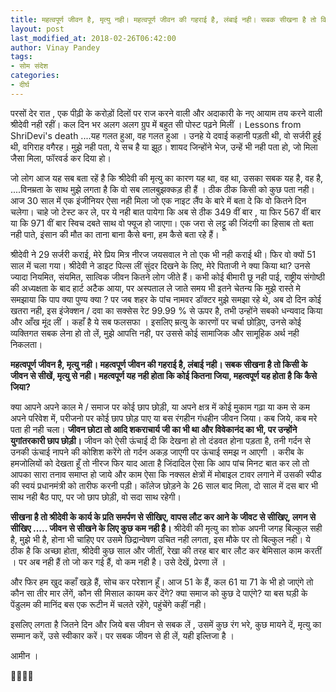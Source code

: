 ```yaml
---
title: महत्वपूर्ण जीवन है, मृत्यु नही। महत्वपूर्ण जीवन की गहराई है, लंबाई नही। सबक सीखना है तो किसी के जीवन से सीखें, मृत्यु से नही। महत्वपूर्ण यह नही होता कि कोई कितना जिया, महत्वपूर्ण यह होता है कि कैसे जिया?
layout: post
last_modified_at: 2018-02-26T06:42:00
author: Vinay Pandey
tags:
- सोम संदेश
categories:
- दीर्घ
---
```

परसों देर रात , एक पीढ़ी के करोड़ों दिलों पर राज करने वाली और अदाकारी के नए आयाम तय करने वाली श्रीदेवी नही रहीं। कल दिन भर अलग अलग ग्रुप में बहुत सी पोस्ट पढ़ने मिलीं । Lessons from ShriDevi's death ....यह गलत हुआ, वह गलत हुआ । उनहे ये दवाई कहानी पड़ती थी, वो सर्जरी हुई थी, वगिराह वगैरह।   मुझे नही पता, ये सच है या झूठ। शायद जिन्होंने भेज, उन्हें भी नही पता हो, जो मिला जैसा मिला, फॉरवर्ड कर दिया हो।  

जो लोग आज यह सब बता रहें है कि श्रीदेवी की मृत्यु का कारण यह था, वह था, उसका सबक यह है, वह है, ....विनम्रता के साथ मुझे लगता है कि वो सब लालबुझक्कड़ ही हैं । ठीक ठीक किसी को कुछ पता नही। आज 30 साल में एक इंजीनियर ऐसा नही मिला जो एक नाइट लैंप के बारे में बता दे कि वो कितने दिन चलेगा। चाहे जो टेस्ट कर ले, पर ये नही बात पायेगा कि अब से ठीक 349 वीं बार , या फिर 567 वीं बार या कि 971 वीं बार स्विच दबते साथ वो फ्यूज हो जाएगा। एक जरा से लट्टू की जिंदगी का हिसाब तो बता नही पाते, इंसान की मौत का ताना बाना कैसे बना, हम कैसे बता रहे हैं।

 श्रीदेवी ने 29 सर्जरी कराई, मेरे प्रिय मित्र नीरज जयसवाल ने तो एक भी नही कराई थी। फिर वो क्यों 51 साल में चला गया। श्रीदेवी ने डाइट पिल्स लीं सुंदर दिखने के लिए, मेरे पिताजी ने क्या किया था? उनसे ज्यादा नियमित, संयमित, सात्विक जीवन कितने लोग जीते हैं। कभी कोई बीमारी छू नही पाई, राष्ट्रीय संगोष्ठी की अध्यक्षता के बाद हार्ट अटैक आया, पर अस्पताल ले जाते समय भी इतने चेतन्य कि मुझे रास्ते मे समझाया कि पाप क्या पुण्य क्या ? पर जब शहर के पांच नामवर डॉक्टर मुझे समझा रहे थे, अब  दो दिन कोई खतरा नही, इस इंजेक्शन / दवा का सक्सेस रेट 99.99 % से ऊपर है, तभी उन्होंने सबको धन्यवाद किया और आँख मूंद लीं । कहाँ है ये सब फलसफा । इसलिए म्रत्यु के कारणों पर चर्चा छोड़िए, उनसे कोई व्यक्तिगत सबक लेना हो तो लें, मुझे आपत्ति नही, पर उससे कोई सामाजिक और सामूहिक अर्थ नही निकलता। 

**महत्वपूर्ण जीवन है, मृत्यु नही। महत्वपूर्ण जीवन की गहराई है, लंबाई नही। सबक सीखना है तो किसी के जीवन से सीखें, मृत्यु से नही। महत्वपूर्ण यह नही होता कि कोई कितना जिया, महत्वपूर्ण यह होता है कि कैसे जिया?**

क्या आपने अपने काल मे / समाज पर कोई छाप छोड़ी, या अपने क्षत्र में कोई मुकाम गढ़ा या कम से कम अपने परिवेश में, परीजनो पर कोई छाप छोड़ पाए या बस रंगहीन गंधहीन जीवन जिया। कब जिये, कब मरे पता ही नही चला। **जीवन छोटा तो आदि शकराचार्य जी का भी था और विवेकानंद का भी, पर उन्होंने युगांतरकारी छाप छोड़ी।** जीवन को ऐसी ऊंचाई दी कि देखना हो तो दंडवत होना पड़ता है, तनी गर्दन से उनकी ऊंचाई नापने की कोशिश करेंगे तो गर्दन अकड़ जाएगी पर ऊंचाई समझ न आएगी । 
करीब के हमजोलियों को देखता हूँ तो नीरज फिर याद आता है जिंदादिल ऐसा कि आप पांच मिनट बात कर लो तो आपका सारा तनाव समाप्त हो जाये और काम ऐसा कि नक्सल क्षेत्रों में मोबाइल टावर लगाने में उसकी स्पीड की स्वयं प्रधानमंत्री को तारीफ करनी पड़ी। कॉलेज छोड़ने के 26 साल बाद मिला,  दो साल में दस बार भी साथ नही बैठ पाए, पर जो छाप छोड़ी, वो सदा साथ रहेगी। 

**सीखना है तो श्रीदेवी के कार्य के प्रति समर्पण से सीखिए, वापस लौट कर आने के जीवट से सीखिए, लगन से सीखिए ..... जीवन से सीखने के लिए कुछ कम नही है।** श्रीदेवी की मृत्यु का शोक अपनी जगह बिल्कुल सही है, मुझे भी है, होना भी चाहिए पर उसमे छिद्रान्वेषण उचित नही लगता, इस मौके पर तो बिल्कुल नही। ये ठीक है कि अच्छा होता, श्रीदेवी कुछ साल और जीतीं, रेखा की तरह बार बार लौट कर बेमिसाल काम करतीं । पर अब नही हैं तो जो कर गई हैं, वो कम नही है। उसे देखें, प्रेरणा लें । 

और फिर हम खुद कहाँ खड़े हैं, सोच कर परेशान हूँ। आज 51 के हैं, कल 61 या 71 के भी हो जाएंगे तो कौन सा तीर मार लेंगें, कौन सी मिसाल कायम कर देंगे? क्या समाज को कुछ दे पाएंगे? या बस घड़ी के पेंडुलम की मानिंद बस एक रूटीन में चलते रहेंगे, पहुंचेंगे कहीं नही। 

इसलिए लगता है जितने दिन और जिये बस जीवन से सबक लें , उसमें कुछ रंग भरे, कुछ मायने दें, मृत्यु का सम्मान करें, उसे स्वीकार करें। पर सबक जीवन से ही लें, यही इल्तिजा है ।

आमीन ।

🙏🙏🙏🙏


